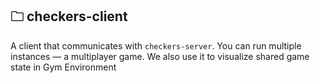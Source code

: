 ## 🗀 checkers-client

A client that communicates with `checkers-server`. You can run multiple instances — a multiplayer game. We also use it to visualize shared game state in Gym Environment
